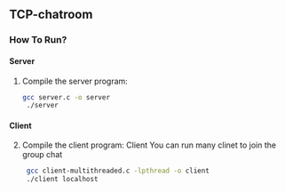 ## TCP-chatroom

### How To Run?

#### Server

1. Compile the server program:
   
   ```sh
   gcc server.c -o server
    ./server

#### Client

2. Compile the client program: Client
    You can run many clinet to join the group chat
   
   ```sh
    gcc client-multithreaded.c -lpthread -o client
    ./client localhost
